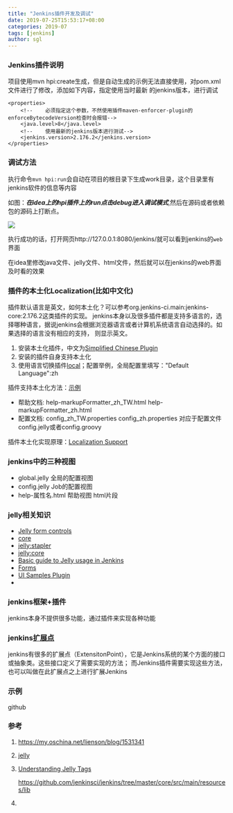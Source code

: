 ```yaml
---
title: "Jenkins插件开发及调试"
date: 2019-07-25T15:53:17+08:00
categories: 2019-07
tags: [jenkins]
author: sgl
---
```


### Jenkins插件说明

项目使用mvn hpi:create生成，但是自动生成的示例无法直接使用，对pom.xml文件进行了修改，添加如下内容，指定使用当时最新
的jenkins版本，进行调试
    
    <properties>
        <!--    必须指定这个参数，不然使用插件maven-enforcer-plugin的enforceBytecodeVersion检查时会报错-->
        <java.level>8</java.level>
        <!--    使用最新的jenkins版本进行测试-->
        <jenkins.version>2.176.2</jenkins.version>
    </properties>
    
### 调试方法

执行命令```mvn hpi:run```会自动在项目的根目录下生成work目录，这个目录里有jenkins软件的信息等内容

如图：***在idea上的hpi插件上的run点击debug进入调试模式***,然后在源码或者依赖包的源码上打断点。

![](/img/blog/2019/Jenkins插件开发及调试-0.jpg)


执行成功的话，打开网页http://127.0.0.1:8080/jenkins/就可以看到jenkins的<code>web</code>界面

在idea里修改java文件、jelly文件、html文件，然后就可以在jenkins的web界面及时看的效果    

### 插件的本土化Localization(比如中文化)
插件默认语言是英文，如何本土化？可以参考org.jenkins-ci.main:jenkins-core:2.176.2这类插件的实现。
jenkins本身以及很多插件都是支持多语言的，选择哪种语言，据说jenkins会根据浏览器语言或者计算机系统语言自动选择的。如果选择的语言没有相应的支持，
则显示英文。
1. 安装本土化插件，中文为[Simplified Chinese Plugin](https://github.com/jenkinsci/localization-zh-cn-plugin)
2. 安装的插件自身支持本土化
3. 使用语言切换插件[local](https://plugins.jenkins.io/locale)；配置举例，全局配置里填写："Default Language":zh

插件支持本土化方法：[示例]()
* 帮助文档: help-markupFormatter_zh_TW.html help-markupFormatter_zh.html
* 配置文档: config_zh_TW.properties config_zh.properties 对应于配置文件config.jelly或者config.groovy

插件本土化实现原理：[Localization Support](https://github.com/jenkinsci/localization-support-plugin)

### jenkins中的三种视图

* global.jelly 全局的配置视图
* config.jelly Job的配置视图
* help-属性名.html 帮助视图 html片段

### jelly相关知识
* [Jelly form controls](https://wiki.jenkins.io/display/JENKINS/Jelly+form+controls)
* [core](https://reports.jenkins.io/core-taglib/jelly-taglib-ref.html)
* [jelly:stapler](https://stapler.kohsuke.org/jelly-taglib-ref.html)
* [jelly:core](https://commons.apache.org/proper/commons-jelly/tags.html)
* [Basic guide to Jelly usage in Jenkins](https://wiki.jenkins.io/display/JENKINS/Basic+guide+to+Jelly+usage+in+Jenkins)
* [Forms](https://jenkins.io/doc/developer/forms/)
* [UI Samples Plugin](https://wiki.jenkins.io/display/JENKINS/UI+Samples+Plugin)
* []()

### jenkins框架+插件
jenkins本身不提供很多功能，通过插件来实现各种功能

### jenkins[扩展点](https://jenkins.io/doc/developer/extensions/)

jenkins有很多的扩展点（ExtensitonPoint），它是Jenkins系统的某个方面的接口或抽象类。这些接口定义了需要实现的方法；
而Jenkins插件需要实现这些方法，也可以叫做在此扩展点之上进行扩展Jenkins

### 示例
github

### 参考
1. https://my.oschina.net/lienson/blog/1531341
2. [jelly](http://commons.apache.org/proper/commons-jelly/index.html)
3. [Understanding Jelly Tags](https://wiki.jenkins.io/display/JENKINS/Understanding+Jelly+Tags)

    https://github.com/jenkinsci/jenkins/tree/master/core/src/main/resources/lib
4.    